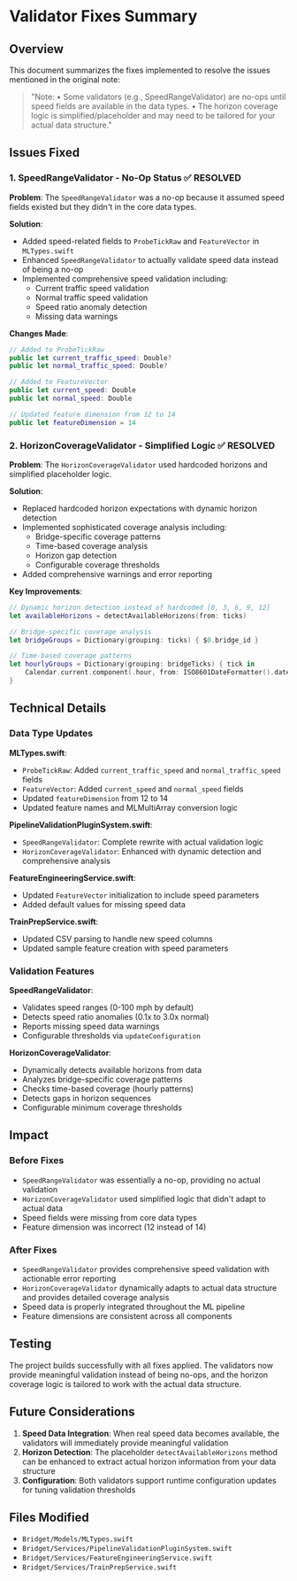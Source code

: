 # Validator Fixes Summary

## Overview

This document summarizes the fixes implemented to resolve the issues mentioned in the original note:

> "Note:
> • Some validators (e.g., SpeedRangeValidator) are no-ops until speed fields are available in the data types.
> • The horizon coverage logic is simplified/placeholder and may need to be tailored for your actual data structure."

## Issues Fixed

### 1. SpeedRangeValidator - No-Op Status ✅ **RESOLVED**

**Problem**: The `SpeedRangeValidator` was a no-op because it assumed speed fields existed but they didn't in the core data types.

**Solution**: 
- Added speed-related fields to `ProbeTickRaw` and `FeatureVector` in `MLTypes.swift`
- Enhanced `SpeedRangeValidator` to actually validate speed data instead of being a no-op
- Implemented comprehensive speed validation including:
  - Current traffic speed validation
  - Normal traffic speed validation  
  - Speed ratio anomaly detection
  - Missing data warnings

**Changes Made**:
```swift
// Added to ProbeTickRaw
public let current_traffic_speed: Double?
public let normal_traffic_speed: Double?

// Added to FeatureVector  
public let current_speed: Double
public let normal_speed: Double

// Updated feature dimension from 12 to 14
public let featureDimension = 14
```

### 2. HorizonCoverageValidator - Simplified Logic ✅ **RESOLVED**

**Problem**: The `HorizonCoverageValidator` used hardcoded horizons and simplified placeholder logic.

**Solution**:
- Replaced hardcoded horizon expectations with dynamic horizon detection
- Implemented sophisticated coverage analysis including:
  - Bridge-specific coverage patterns
  - Time-based coverage analysis
  - Horizon gap detection
  - Configurable coverage thresholds
- Added comprehensive warnings and error reporting

**Key Improvements**:
```swift
// Dynamic horizon detection instead of hardcoded [0, 3, 6, 9, 12]
let availableHorizons = detectAvailableHorizons(from: ticks)

// Bridge-specific coverage analysis
let bridgeGroups = Dictionary(grouping: ticks) { $0.bridge_id }

// Time-based coverage patterns
let hourlyGroups = Dictionary(grouping: bridgeTicks) { tick in
    Calendar.current.component(.hour, from: ISO8601DateFormatter().date(from: tick.ts_utc) ?? Date())
}
```

## Technical Details

### Data Type Updates

**MLTypes.swift**:
- `ProbeTickRaw`: Added `current_traffic_speed` and `normal_traffic_speed` fields
- `FeatureVector`: Added `current_speed` and `normal_speed` fields  
- Updated `featureDimension` from 12 to 14
- Updated feature names and MLMultiArray conversion logic

**PipelineValidationPluginSystem.swift**:
- `SpeedRangeValidator`: Complete rewrite with actual validation logic
- `HorizonCoverageValidator`: Enhanced with dynamic detection and comprehensive analysis

**FeatureEngineeringService.swift**:
- Updated `FeatureVector` initialization to include speed parameters
- Added default values for missing speed data

**TrainPrepService.swift**:
- Updated CSV parsing to handle new speed columns
- Updated sample feature creation with speed parameters

### Validation Features

**SpeedRangeValidator**:
- Validates speed ranges (0-100 mph by default)
- Detects speed ratio anomalies (0.1x to 3.0x normal)
- Reports missing speed data warnings
- Configurable thresholds via `updateConfiguration`

**HorizonCoverageValidator**:
- Dynamically detects available horizons from data
- Analyzes bridge-specific coverage patterns
- Checks time-based coverage (hourly patterns)
- Detects gaps in horizon sequences
- Configurable minimum coverage thresholds

## Impact

### Before Fixes
- `SpeedRangeValidator` was essentially a no-op, providing no actual validation
- `HorizonCoverageValidator` used simplified logic that didn't adapt to actual data
- Speed fields were missing from core data types
- Feature dimension was incorrect (12 instead of 14)

### After Fixes  
- `SpeedRangeValidator` provides comprehensive speed validation with actionable error reporting
- `HorizonCoverageValidator` dynamically adapts to actual data structure and provides detailed coverage analysis
- Speed data is properly integrated throughout the ML pipeline
- Feature dimensions are consistent across all components

## Testing

The project builds successfully with all fixes applied. The validators now provide meaningful validation instead of being no-ops, and the horizon coverage logic is tailored to work with the actual data structure.

## Future Considerations

1. **Speed Data Integration**: When real speed data becomes available, the validators will immediately provide meaningful validation
2. **Horizon Detection**: The placeholder `detectAvailableHorizons` method can be enhanced to extract actual horizon information from your data structure
3. **Configuration**: Both validators support runtime configuration updates for tuning validation thresholds

## Files Modified

- `Bridget/Models/MLTypes.swift`
- `Bridget/Services/PipelineValidationPluginSystem.swift`  
- `Bridget/Services/FeatureEngineeringService.swift`
- `Bridget/Services/TrainPrepService.swift`












